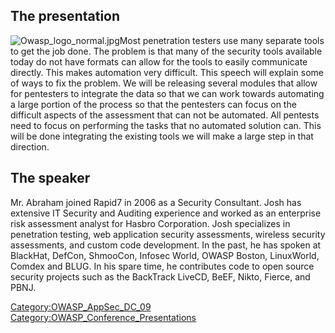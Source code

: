 ## The presentation

![Owasp_logo_normal.jpg](Owasp_logo_normal.jpg
"Owasp_logo_normal.jpg")Most penetration testers use many separate tools
to get the job done. The problem is that many of the security tools
available today do not have formats can allow for the tools to easily
communicate directly. This makes automation very difficult. This speech
will explain some of ways to fix the problem. We will be releasing
several modules that allow for pentesters to integrate the data so that
we can work towards automating a large portion of the process so that
the pentesters can focus on the difficult aspects of the assessment that
can not be automated. All pentests need to focus on performing the tasks
that no automated solution can. This will be done integrating the
existing tools we will make a large step in that direction.

## The speaker

Mr. Abraham joined Rapid7 in 2006 as a Security Consultant. Josh has
extensive IT Security and Auditing experience and worked as an
enterprise risk assessment analyst for Hasbro Corporation. Josh
specializes in penetration testing, web application security
assessments, wireless security assessments, and custom code development.
In the past, he has spoken at BlackHat, DefCon, ShmooCon, Infosec World,
OWASP Boston, LinuxWorld, Comdex and BLUG. In his spare time, he
contributes code to open source security projects such as the BackTrack
LiveCD, BeEF, Nikto, Fierce, and PBNJ.

[Category:OWASP_AppSec_DC_09](Category:OWASP_AppSec_DC_09 "wikilink")
[Category:OWASP_Conference_Presentations](Category:OWASP_Conference_Presentations "wikilink")
